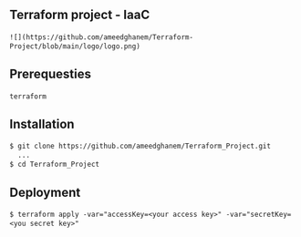 ## Terraform project - IaaC
    ![](https://github.com/ameedghanem/Terraform-Project/blob/main/logo/logo.png)
## Prerequesties
    terraform

## Installation
    $ git clone https://github.com/ameedghanem/Terraform_Project.git
      ...
    $ cd Terraform_Project

## Deployment
    $ terraform apply -var="accessKey=<your access key>" -var="secretKey=<you secret key>"
